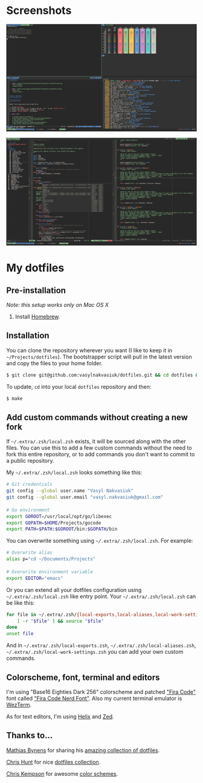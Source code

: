 # Screenshots

![dotfiles](https://raw.githubusercontent.com/vasylnakvasiuk/dotfiles/master/screenshot-general.png)

![vim](https://raw.githubusercontent.com/vasylnakvasiuk/dotfiles/master/screenshot-neovim.png)

# My dotfiles

## Pre-installation

_Note: this setup works only on Mac OS X_

1.  Install [Homebrew](http://brew.sh/).

## Installation

You can clone the repository wherever you want (I like to keep it in
`~/Projects/dotfiles`). The bootstrapper script will pull in the latest
version and copy the files to your home folder.

```bash
$ git clone git@github.com:vasylnakvasiuk/dotfiles.git && cd dotfiles && make
```

To update, `cd` into your local `dotfiles` repository and then:

```bash
$ make
```

## Add custom commands without creating a new fork

If `~/.extra/.zsh/local.zsh` exists, it will be sourced along with the
other files. You can use this to add a few custom commands without the
need to fork this entire repository, or to add commands you don't want
to commit to a public repository.

My `~/.extra/.zsh/local.zsh` looks something like this:

```bash
# Git credentials
git config --global user.name "Vasyl Nakvasiuk"
git config --global user.email "vasyl.nakvasiuk@gmail.com"

# Go environment
export GOROOT=/usr/local/opt/go/libexec
export GOPATH=$HOME/Projects/gocode
export PATH=$PATH:$GOROOT/bin:$GOPATH/bin
```

You can overwrite something using `~/.extra/.zsh/local.zsh`. For
example:

```bash
# Overwrite alias
alias p="cd ~/Documents/Projects"

# Overwrite environment variable
export EDITOR="emacs"
```

Or you can extend all your dotfiles configuration using
`~/.extra/.zsh/local.zsh` like entry point. Your
`~/.extra/.zsh/local.zsh` can be like this:

```bash
for file in ~/.extra/.zsh/{local-exports,local-aliases,local-work-settings}.zsh; do
    [ -r "$file" ] && source "$file"
done
unset file
```

And in `~/.extra/.zsh/local-exports.zsh`,
`~/.extra/.zsh/local-aliases.zsh`,
`~/.extra/.zsh/local-work-settings.zsh` you can add your own custom
commands.

## Colorscheme, font, terminal and editors

I\'m using \"Base16 Eighties Dark 256\" colorscheme and patched [\"Fira
Code\"](https://github.com/tonsky/FiraCode) font called [\"Fira Code
Nerd Font\"](https://github.com/ryanoasis/nerd-fonts). Also my current
terminal emulator is [WezTerm](https://wezfurlong.org/wezterm/).

As for text editors, I'm using [Helix](https://helix-editor.com/) and
[Zed](https://zed.dev/).

## Thanks to\...

[Mathias Bynens](https://github.com/mathiasbynens) for sharing his
[amazing collection of
dotfiles](https://github.com/mathiasbynens/dotfiles).

[Chris Hunt](https://github.com/chrishunt) for nice [dotfiles
collection](https://github.com/chrishunt/dot-files).

[Chris Kempson](https://github.com/chriskempson) for awesome [color
schemes](https://github.com/chriskempson/base16).
